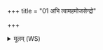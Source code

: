 +++
title = "01 अभि त्वामहमोजसेन्द्रो"

+++
<details><summary>मूलम् (WS)</summary>

अभि त्वामहमोजसेन्द्रो दस्यूनिवाभुवम् ।  
सपत्नि नश्यतादितो दूरं गच्छाध्योकसः ॥ १ ॥
</details>